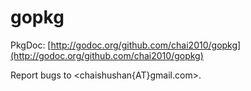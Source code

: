 gopkg
=====

PkgDoc: [http://godoc.org/github.com/chai2010/gopkg](http://godoc.org/github.com/chai2010/gopkg)

Report bugs to <chaishushan{AT}gmail.com>.
